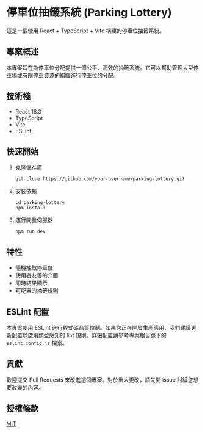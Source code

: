 # 停車位抽籤系統 (Parking Lottery)

這是一個使用 React + TypeScript + Vite 構建的停車位抽籤系統。

## 專案概述

本專案旨在為停車位分配提供一個公平、高效的抽籤系統。它可以幫助管理大型停車場或有限停車資源的組織進行停車位的分配。

## 技術棧

- React 18.3
- TypeScript
- Vite
- ESLint

## 快速開始

1. 克隆儲存庫

   ```
   git clone https://github.com/your-username/parking-lottery.git
   ```

2. 安裝依賴

   ```
   cd parking-lottery
   npm install
   ```

3. 運行開發伺服器
   ```
   npm run dev
   ```

## 特性

- 隨機抽取停車位
- 使用者友善的介面
- 即時結果顯示
- 可配置的抽籤規則

## ESLint 配置

本專案使用 ESLint 進行程式碼品質控制。如果您正在開發生產應用，我們建議更新配置以啟用類型感知的 lint 規則。詳細配置請參考專案根目錄下的 `eslint.config.js` 檔案。

## 貢獻

歡迎提交 Pull Requests 來改進這個專案。對於重大更改，請先開 issue 討論您想要改變的內容。

## 授權條款

[MIT](https://choosealicense.com/licenses/mit/)
